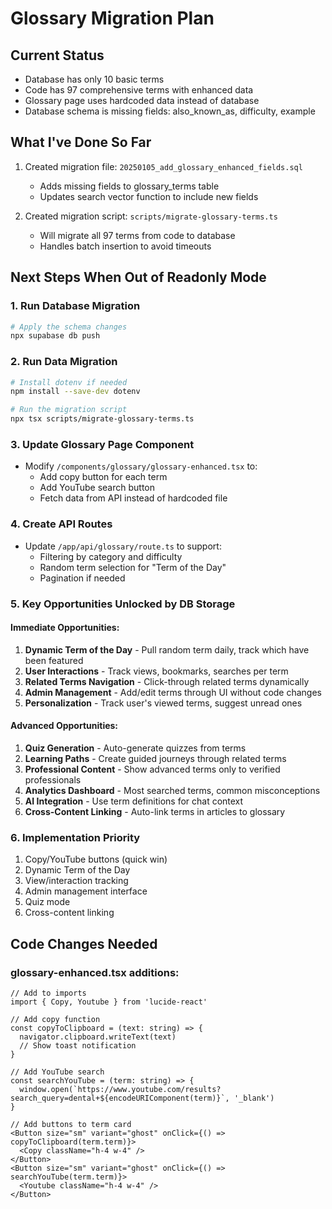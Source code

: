 # Glossary Migration Plan

## Current Status
- Database has only 10 basic terms
- Code has 97 comprehensive terms with enhanced data
- Glossary page uses hardcoded data instead of database
- Database schema is missing fields: also_known_as, difficulty, example

## What I've Done So Far
1. Created migration file: `20250105_add_glossary_enhanced_fields.sql`
   - Adds missing fields to glossary_terms table
   - Updates search vector function to include new fields
   
2. Created migration script: `scripts/migrate-glossary-terms.ts`
   - Will migrate all 97 terms from code to database
   - Handles batch insertion to avoid timeouts

## Next Steps When Out of Readonly Mode

### 1. Run Database Migration
```bash
# Apply the schema changes
npx supabase db push
```

### 2. Run Data Migration
```bash
# Install dotenv if needed
npm install --save-dev dotenv

# Run the migration script
npx tsx scripts/migrate-glossary-terms.ts
```

### 3. Update Glossary Page Component
- Modify `/components/glossary/glossary-enhanced.tsx` to:
  - Add copy button for each term
  - Add YouTube search button
  - Fetch data from API instead of hardcoded file

### 4. Create API Routes
- Update `/app/api/glossary/route.ts` to support:
  - Filtering by category and difficulty
  - Random term selection for "Term of the Day"
  - Pagination if needed

### 5. Key Opportunities Unlocked by DB Storage

#### Immediate Opportunities:
1. **Dynamic Term of the Day** - Pull random term daily, track which have been featured
2. **User Interactions** - Track views, bookmarks, searches per term
3. **Related Terms Navigation** - Click-through related terms dynamically
4. **Admin Management** - Add/edit terms through UI without code changes
5. **Personalization** - Track user's viewed terms, suggest unread ones

#### Advanced Opportunities:
1. **Quiz Generation** - Auto-generate quizzes from terms
2. **Learning Paths** - Create guided journeys through related terms
3. **Professional Content** - Show advanced terms only to verified professionals
4. **Analytics Dashboard** - Most searched terms, common misconceptions
5. **AI Integration** - Use term definitions for chat context
6. **Cross-Content Linking** - Auto-link terms in articles to glossary

### 6. Implementation Priority
1. Copy/YouTube buttons (quick win)
2. Dynamic Term of the Day
3. View/interaction tracking
4. Admin management interface
5. Quiz mode
6. Cross-content linking

## Code Changes Needed

### glossary-enhanced.tsx additions:
```tsx
// Add to imports
import { Copy, Youtube } from 'lucide-react'

// Add copy function
const copyToClipboard = (text: string) => {
  navigator.clipboard.writeText(text)
  // Show toast notification
}

// Add YouTube search
const searchYouTube = (term: string) => {
  window.open(`https://www.youtube.com/results?search_query=dental+${encodeURIComponent(term)}`, '_blank')
}

// Add buttons to term card
<Button size="sm" variant="ghost" onClick={() => copyToClipboard(term.term)}>
  <Copy className="h-4 w-4" />
</Button>
<Button size="sm" variant="ghost" onClick={() => searchYouTube(term.term)}>
  <Youtube className="h-4 w-4" />
</Button>
```